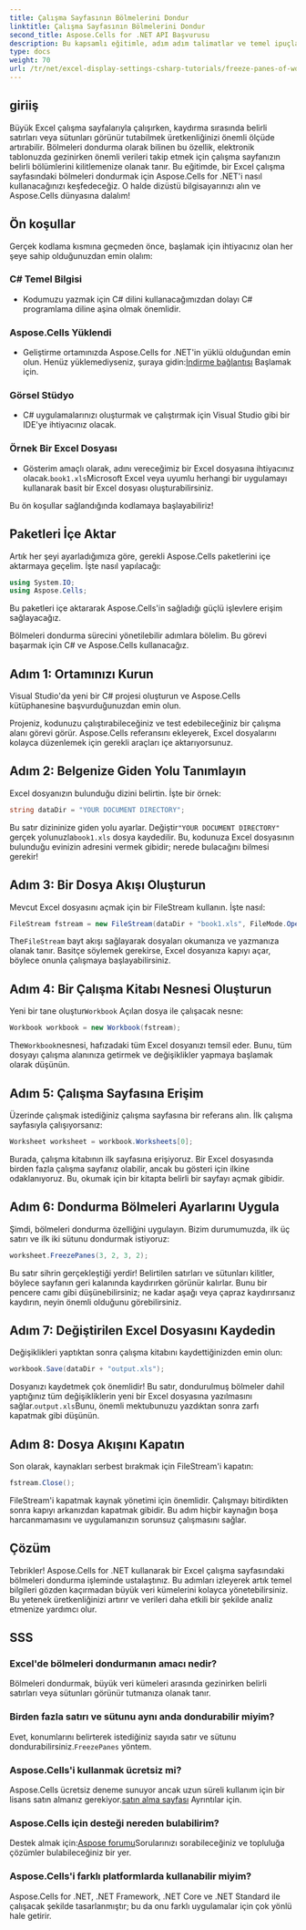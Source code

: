 ```yaml
---
title: Çalışma Sayfasının Bölmelerini Dondur
linktitle: Çalışma Sayfasının Bölmelerini Dondur
second_title: Aspose.Cells for .NET API Başvurusu
description: Bu kapsamlı eğitimle, adım adım talimatlar ve temel ipuçlarıyla birlikte Aspose.Cells for .NET kullanarak Excel'de bölmeleri nasıl donduracağınızı öğrenin.
type: docs
weight: 70
url: /tr/net/excel-display-settings-csharp-tutorials/freeze-panes-of-worksheet/
---
```

## giriiş

Büyük Excel çalışma sayfalarıyla çalışırken, kaydırma sırasında belirli satırları veya sütunları görünür tutabilmek üretkenliğinizi önemli ölçüde artırabilir. Bölmeleri dondurma olarak bilinen bu özellik, elektronik tablonuzda gezinirken önemli verileri takip etmek için çalışma sayfanızın belirli bölümlerini kilitlemenize olanak tanır. Bu eğitimde, bir Excel çalışma sayfasındaki bölmeleri dondurmak için Aspose.Cells for .NET'i nasıl kullanacağınızı keşfedeceğiz. O halde dizüstü bilgisayarınızı alın ve Aspose.Cells dünyasına dalalım!

## Ön koşullar

Gerçek kodlama kısmına geçmeden önce, başlamak için ihtiyacınız olan her şeye sahip olduğunuzdan emin olalım:

### C# Temel Bilgisi
- Kodumuzu yazmak için C# dilini kullanacağımızdan dolayı C# programlama diline aşina olmak önemlidir.

### Aspose.Cells Yüklendi
-  Geliştirme ortamınızda Aspose.Cells for .NET'in yüklü olduğundan emin olun. Henüz yüklemediyseniz, şuraya gidin:[İndirme bağlantısı](https://releases.aspose.com/cells/net/) Başlamak için.

### Görsel Stüdyo
- C# uygulamalarınızı oluşturmak ve çalıştırmak için Visual Studio gibi bir IDE'ye ihtiyacınız olacak.

### Örnek Bir Excel Dosyası
-  Gösterim amaçlı olarak, adını vereceğimiz bir Excel dosyasına ihtiyacınız olacak.`book1.xls`Microsoft Excel veya uyumlu herhangi bir uygulamayı kullanarak basit bir Excel dosyası oluşturabilirsiniz.

Bu ön koşullar sağlandığında kodlamaya başlayabiliriz!

## Paketleri İçe Aktar

Artık her şeyi ayarladığımıza göre, gerekli Aspose.Cells paketlerini içe aktarmaya geçelim. İşte nasıl yapılacağı:

```csharp
using System.IO;
using Aspose.Cells;
```

Bu paketleri içe aktararak Aspose.Cells'in sağladığı güçlü işlevlere erişim sağlayacağız.

Bölmeleri dondurma sürecini yönetilebilir adımlara bölelim. Bu görevi başarmak için C# ve Aspose.Cells kullanacağız.

## Adım 1: Ortamınızı Kurun

Visual Studio'da yeni bir C# projesi oluşturun ve Aspose.Cells kütüphanesine başvurduğunuzdan emin olun.

Projeniz, kodunuzu çalıştırabileceğiniz ve test edebileceğiniz bir çalışma alanı görevi görür. Aspose.Cells referansını ekleyerek, Excel dosyalarını kolayca düzenlemek için gerekli araçları içe aktarıyorsunuz.

## Adım 2: Belgenize Giden Yolu Tanımlayın

Excel dosyanızın bulunduğu dizini belirtin. İşte bir örnek:

```csharp
string dataDir = "YOUR DOCUMENT DIRECTORY";
```

 Bu satır dizininize giden yolu ayarlar. Değiştir`"YOUR DOCUMENT DIRECTORY"` gerçek yolunuzla`book1.xls` dosya kaydedilir. Bu, kodunuza Excel dosyasının bulunduğu evinizin adresini vermek gibidir; nerede bulacağını bilmesi gerekir!

## Adım 3: Bir Dosya Akışı Oluşturun

Mevcut Excel dosyasını açmak için bir FileStream kullanın. İşte nasıl:

```csharp
FileStream fstream = new FileStream(dataDir + "book1.xls", FileMode.Open);
```

 The`FileStream` bayt akışı sağlayarak dosyaları okumanıza ve yazmanıza olanak tanır. Basitçe söylemek gerekirse, Excel dosyanıza kapıyı açar, böylece onunla çalışmaya başlayabilirsiniz.

## Adım 4: Bir Çalışma Kitabı Nesnesi Oluşturun

 Yeni bir tane oluştur`Workbook` Açılan dosya ile çalışacak nesne:

```csharp
Workbook workbook = new Workbook(fstream);
```

 The`Workbook`nesnesi, hafızadaki tüm Excel dosyanızı temsil eder. Bunu, tüm dosyayı çalışma alanınıza getirmek ve değişiklikler yapmaya başlamak olarak düşünün.

## Adım 5: Çalışma Sayfasına Erişim

Üzerinde çalışmak istediğiniz çalışma sayfasına bir referans alın. İlk çalışma sayfasıyla çalışıyorsanız:

```csharp
Worksheet worksheet = workbook.Worksheets[0];
```

Burada, çalışma kitabının ilk sayfasına erişiyoruz. Bir Excel dosyasında birden fazla çalışma sayfanız olabilir, ancak bu gösteri için ilkine odaklanıyoruz. Bu, okumak için bir kitapta belirli bir sayfayı açmak gibidir.

## Adım 6: Dondurma Bölmeleri Ayarlarını Uygula

Şimdi, bölmeleri dondurma özelliğini uygulayın. Bizim durumumuzda, ilk üç satırı ve ilk iki sütunu dondurmak istiyoruz:

```csharp
worksheet.FreezePanes(3, 2, 3, 2);
```

Bu satır sihrin gerçekleştiği yerdir! Belirtilen satırları ve sütunları kilitler, böylece sayfanın geri kalanında kaydırırken görünür kalırlar. Bunu bir pencere camı gibi düşünebilirsiniz; ne kadar aşağı veya çapraz kaydırırsanız kaydırın, neyin önemli olduğunu görebilirsiniz.

## Adım 7: Değiştirilen Excel Dosyasını Kaydedin

Değişiklikleri yaptıktan sonra çalışma kitabını kaydettiğinizden emin olun:

```csharp
workbook.Save(dataDir + "output.xls");
```

 Dosyanızı kaydetmek çok önemlidir! Bu satır, dondurulmuş bölmeler dahil yaptığınız tüm değişikliklerin yeni bir Excel dosyasına yazılmasını sağlar.`output.xls`Bunu, önemli mektubunuzu yazdıktan sonra zarfı kapatmak gibi düşünün.

## Adım 8: Dosya Akışını Kapatın

Son olarak, kaynakları serbest bırakmak için FileStream'i kapatın:

```csharp
fstream.Close();
```

FileStream'i kapatmak kaynak yönetimi için önemlidir. Çalışmayı bitirdikten sonra kapıyı arkanızdan kapatmak gibidir. Bu adım hiçbir kaynağın boşa harcanmamasını ve uygulamanızın sorunsuz çalışmasını sağlar.

## Çözüm

Tebrikler! Aspose.Cells for .NET kullanarak bir Excel çalışma sayfasındaki bölmeleri dondurma işleminde ustalaştınız. Bu adımları izleyerek artık temel bilgileri gözden kaçırmadan büyük veri kümelerini kolayca yönetebilirsiniz. Bu yetenek üretkenliğinizi artırır ve verileri daha etkili bir şekilde analiz etmenize yardımcı olur.

## SSS

### Excel'de bölmeleri dondurmanın amacı nedir?
Bölmeleri dondurmak, büyük veri kümeleri arasında gezinirken belirli satırları veya sütunları görünür tutmanıza olanak tanır.

### Birden fazla satırı ve sütunu aynı anda dondurabilir miyim?
 Evet, konumlarını belirterek istediğiniz sayıda satır ve sütunu dondurabilirsiniz.`FreezePanes` yöntem.

### Aspose.Cells'i kullanmak ücretsiz mi?
 Aspose.Cells ücretsiz deneme sunuyor ancak uzun süreli kullanım için bir lisans satın almanız gerekiyor.[satın alma sayfası](https://purchase.aspose.com/buy) Ayrıntılar için.

### Aspose.Cells için desteği nereden bulabilirim?
 Destek almak için:[Aspose forumu](https://forum.aspose.com/c/cells/9)Sorularınızı sorabileceğiniz ve topluluğa çözümler bulabileceğiniz bir yer.

### Aspose.Cells'i farklı platformlarda kullanabilir miyim?
Aspose.Cells for .NET, .NET Framework, .NET Core ve .NET Standard ile çalışacak şekilde tasarlanmıştır; bu da onu farklı uygulamalar için çok yönlü hale getirir.
